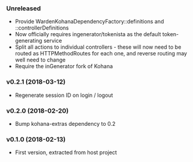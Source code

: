 ### Unreleased

* Provide WardenKohanaDependencyFactory::definitions and ::controllerDefinitions
* Now officially requires ingenerator/tokenista as the default token-generating service
* Split all actions to individual controllers - these will now need to be routed as HTTPMethodRoutes for each one,
  and reverse routing may well need to change
* Require the inGenerator fork of Kohana

### v0.2.1 (2018-03-12)

* Regenerate session ID on login / logout 

### v0.2.0 (2018-02-20)

* Bump kohana-extras dependency to 0.2

### v0.1.0 (2018-02-13)

* First version, extracted from host project
